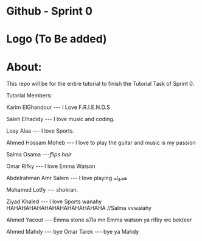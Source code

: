 ﻿# Github - Sprint 0


Logo (To Be added)
===================

About:
======
This repo will be for the entire tutorial to finish the Tutorial Task of Sprint 0.

Tutorial Members:

Karim ElGhandour --- I Love F.R.I.E.N.D.S

Saleh Elhadidy  --- I love music and coding.

Loay Alaa --- I love Sports.

Ahmed Hossam Moheb --- I love to play the guitar and music is my passion

Salma Osama ---*flips hair*

Omar Rifky --- I love Emma Watson

Abdelrahman Amr Salem --- I love playing هجوله

Mohamed Lotfy --- shokran.

Ziyad Khaled --- I love Sports wanahy
HAHAHAHAHAHAHAHAHAHAHAHAHA //Salma vvwalahy

Ahmed Yacout --- Emma stone a7la mn Emma watson ya rifky we bekteer

Ahmed Mahdy --- bye
Omar Tarek --- bye ya Mahdy
